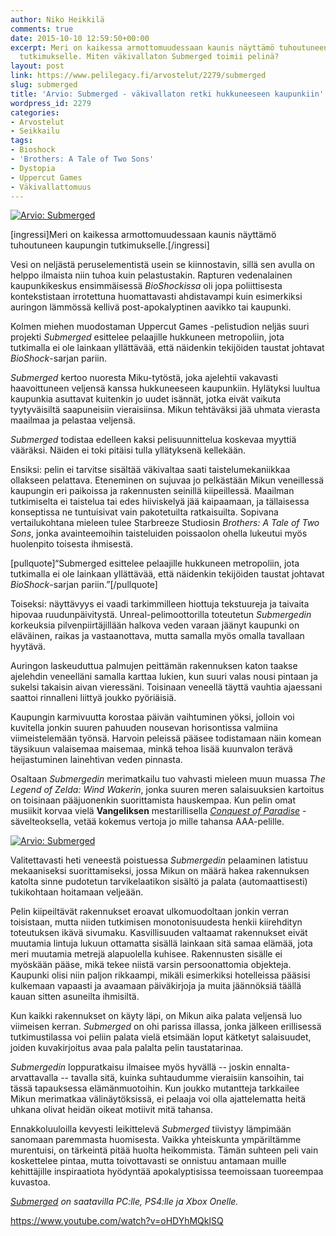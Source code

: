 ```yaml
---
author: Niko Heikkilä
comments: true
date: 2015-10-10 12:59:50+00:00
excerpt: Meri on kaikessa armottomuudessaan kaunis näyttämö tuhoutuneen kaupungin
  tutkimukselle. Miten väkivallaton Submerged toimii pelinä?
layout: post
link: https://www.pelilegacy.fi/arvostelut/2279/submerged
slug: submerged
title: 'Arvio: Submerged - väkivallaton retki hukkuneeseen kaupunkiin'
wordpress_id: 2279
categories:
- Arvostelut
- Seikkailu
tags:
- Bioshock
- 'Brothers: A Tale of Two Sons'
- Dystopia
- Uppercut Games
- Väkivallattomuus
---
```


[![Arvio: Submerged](http://www.pelilegacy.fi/wp-content/uploads/2015/10/submerged_whale.jpg)](http://www.pelilegacy.fi/wp-content/uploads/2015/10/submerged_whale.jpg)

[ingressi]Meri on kaikessa armottomuudessaan kaunis näyttämö tuhoutuneen kaupungin tutkimukselle.[/ingressi]

Vesi on neljästä peruselementistä usein se kiinnostavin, sillä sen avulla on helppo ilmaista niin tuhoa kuin pelastustakin. Rapturen vedenalainen kaupunkikeskus ensimmäisessä _BioShockissa_ oli jopa poliittisesta kontekstistaan irrotettuna huomattavasti ahdistavampi kuin esimerkiksi auringon lämmössä kellivä post-apokalyptinen aavikko tai kaupunki.

Kolmen miehen muodostaman Uppercut Games -pelistudion neljäs suuri projekti _Submerged_ esittelee pelaajille hukkuneen metropoliin, jota tutkimalla ei ole lainkaan yllättävää, että näidenkin tekijöiden taustat johtavat _BioShock_-sarjan pariin.

_Submerged_ kertoo nuoresta Miku-tytöstä, joka ajelehtii vakavasti haavoittuneen veljensä kanssa hukkuneeseen kaupunkiin. Hylätyksi luultua kaupunkia asuttavat kuitenkin jo uudet isännät, jotka eivät vaikuta tyytyväisiltä saapuneisiin vieraisiinsa. Mikun tehtäväksi jää uhmata vierasta maailmaa ja pelastaa veljensä.

_Submerged_ todistaa edelleen kaksi pelisuunnittelua koskevaa myyttiä vääräksi. Näiden ei toki pitäisi tulla yllätyksenä kellekään.

Ensiksi: pelin ei tarvitse sisältää väkivaltaa saati taistelumekaniikkaa ollakseen pelattava. Eteneminen on sujuvaa jo pelkästään Mikun veneillessä kaupungin eri paikoissa ja rakennusten seinillä kiipeillessä. Maailman tutkimiselta ei taistelua tai edes hiiviskelyä jää kaipaamaan, ja tällaisessa konseptissa ne tuntuisivat vain pakotetuilta ratkaisuilta. Sopivana vertailukohtana mieleen tulee Starbreeze Studiosin _Brothers: A Tale of Two Sons_, jonka avainteemoihin taisteluiden poissaolon ohella lukeutui myös huolenpito toisesta ihmisestä.

[pullquote]“Submerged esittelee pelaajille hukkuneen metropoliin, jota tutkimalla ei ole lainkaan yllättävää, että näidenkin tekijöiden taustat johtavat _BioShock_-sarjan pariin.”[/pullquote]

Toiseksi: näyttävyys ei vaadi tarkimmilleen hiottuja tekstuureja ja taivaita hipovaa ruudunpäivitystä. Unreal-pelimoottorilla toteutetun _Submergedin_ korkeuksia pilvenpiirtäjillään halkova veden varaan jäänyt kaupunki on eläväinen, raikas ja vastaanottava, mutta samalla myös omalla tavallaan hyytävä.

Auringon laskeuduttua palmujen peittämän rakennuksen katon taakse ajelehdin veneelläni samalla karttaa lukien, kun suuri valas nousi pintaan ja sukelsi takaisin aivan vieressäni. Toisinaan veneellä täyttä vauhtia ajaessani saattoi rinnalleni liittyä joukko pyöriäisiä.

Kaupungin karmivuutta korostaa päivän vaihtuminen yöksi, jolloin voi kuvitella jonkin suuren pahuuden nousevan horisontissa valmiina viimeistelemään työnsä. Harvoin peleissä pääsee todistamaan näin komean täysikuun valaisemaa maisemaa, minkä tehoa lisää kuunvalon terävä heijastuminen lainehtivan veden pinnasta.

Osaltaan _Submergedin_ merimatkailu tuo vahvasti mieleen muun muassa _The Legend of Zelda: Wind Wakerin_, jonka suuren meren salaisuuksien kartoitus on toisinaan pääjuonenkin suorittamista hauskempaa. Kun pelin omat musiikit korvaa vielä **Vangeliksen** mestarillisella [_Conquest of Paradise_](https://www.youtube.com/watch?v=WYeDsa4Tw0c) -sävelteoksella, vetää kokemus vertoja jo mille tahansa AAA-pelille.

[![Arvio: Submerged](http://www.pelilegacy.fi/wp-content/uploads/2015/10/submerged_night.jpg)](http://www.pelilegacy.fi/wp-content/uploads/2015/10/submerged_night.jpg)

Valitettavasti heti veneestä poistuessa _Submergedin_ pelaaminen latistuu mekaaniseksi suorittamiseksi, jossa Mikun on määrä hakea rakennuksen katolta sinne pudotetun tarvikelaatikon sisältö ja palata (automaattisesti) tukikohtaan hoitamaan veljeään.

Pelin kiipeiltävät rakennukset eroavat ulkomuodoltaan jonkin verran toisistaan, mutta niiden tutkimisen monotonisuudesta henkii kiirehdityn toteutuksen ikävä sivumaku. Kasvillisuuden valtaamat rakennukset eivät muutamia lintuja lukuun ottamatta sisällä lainkaan sitä samaa elämää, jota meri muutamia metrejä alapuolella kuhisee. Rakennusten sisälle ei myöskään pääse, mikä tekee niistä varsin persoonattomia objekteja. Kaupunki olisi niin paljon rikkaampi, mikäli esimerkiksi hotelleissa pääsisi kulkemaan vapaasti ja avaamaan päiväkirjoja ja muita jäännöksiä täällä kauan sitten asuneilta ihmisiltä.

Kun kaikki rakennukset on käyty läpi, on Mikun aika palata veljensä luo viimeisen kerran. _Submerged_ on ohi parissa illassa, jonka jälkeen erillisessä tutkimustilassa voi peliin palata vielä etsimään loput kätketyt salaisuudet, joiden kuvakirjoitus avaa pala palalta pelin taustatarinaa.

_Submergedin_ loppuratkaisu ilmaisee myös hyvällä -- joskin ennalta-arvattavalla -- tavalla sitä, kuinka suhtaudumme vieraisiin kansoihin, tai tässä tapauksessa elämänmuotoihin. Kun joukko mutantteja tarkkailee Mikun merimatkaa välinäytöksissä, ei pelaaja voi olla ajattelematta heitä uhkana olivat heidän oikeat motiivit mitä tahansa.

Ennakkoluuloilla kevyesti leikittelevä _Submerged_ tiivistyy lämpimään sanomaan paremmasta huomisesta. Vaikka yhteiskunta ympäriltämme murentuisi, on tärkeintä pitää huolta heikommista. Tämän suhteen peli vain koskettelee pintaa, mutta toivottavasti se onnistuu antamaan muille kehittäjille inspiraatiota hyödyntää apokalyptisissa teemoissaan tuoreempaa kuvastoa.

_[Submerged](http://www.uppercut-games.com/submerged/) on saatavilla PC:lle, PS4:lle ja Xbox Onelle._

https://www.youtube.com/watch?v=oHDYhMQklSQ
